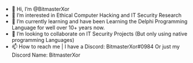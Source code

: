 - 👋 Hi, I’m @BitmasterXor
- 👀 I’m interested in Ethical Computer Hacking and IT Security Research
- 🌱 I’m currently learning and have been Learning the Delphi Programming Language for well over 10+ years now. 
- 💞️ I’m looking to collaborate on IT Security Projects (But only using native programming Languages)
- 📫 How to reach me | I have a Discord: BitmasterXor#0984 Or just my Discord Name: BitmasterXor

<!---
BitmasterXor/BitmasterXor is a ✨ special ✨ repository because its `README.md` (this file) appears on your GitHub profile.
You can click the Preview link to take a look at your changes.
--->

